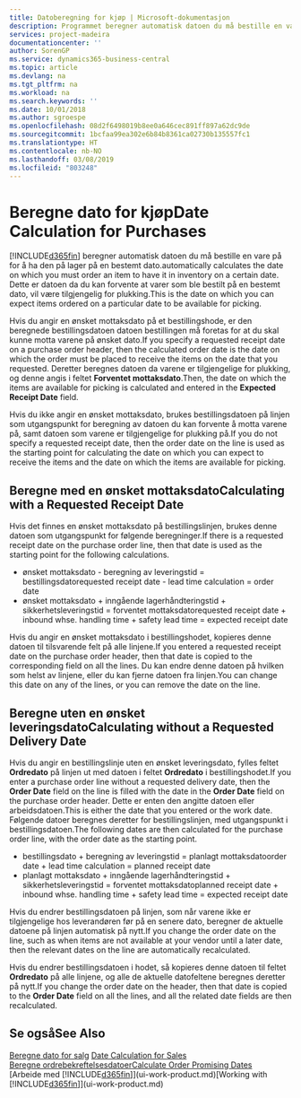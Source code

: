 ```yaml
---
title: Datoberegning for kjøp | Microsoft-dokumentasjon
description: Programmet beregner automatisk datoen du må bestille en vare på for å ha den på lager på en bestemt dato. Dette er datoen da du kan forvente at varer som ble bestilt på en bestemt dato, vil være tilgjengelig for plukking.
services: project-madeira
documentationcenter: ''
author: SorenGP
ms.service: dynamics365-business-central
ms.topic: article
ms.devlang: na
ms.tgt_pltfrm: na
ms.workload: na
ms.search.keywords: ''
ms.date: 10/01/2018
ms.author: sgroespe
ms.openlocfilehash: 08d2f6498019b8ee0a646cec891ff897a62dc9de
ms.sourcegitcommit: 1bcfaa99ea302e6b84b8361ca02730b135557fc1
ms.translationtype: HT
ms.contentlocale: nb-NO
ms.lasthandoff: 03/08/2019
ms.locfileid: "803248"
---
```

# <a name="date-calculation-for-purchases"></a><span data-ttu-id="04b1a-104">Beregne dato for kjøp</span><span class="sxs-lookup"><span data-stu-id="04b1a-104">Date Calculation for Purchases</span></span>
[!INCLUDE[d365fin](includes/d365fin_md.md)] <span data-ttu-id="04b1a-105">beregner automatisk datoen du må bestille en vare på for å ha den på lager på en bestemt dato.</span><span class="sxs-lookup"><span data-stu-id="04b1a-105">automatically calculates the date on which you must order an item to have it in inventory on a certain date.</span></span> <span data-ttu-id="04b1a-106">Dette er datoen da du kan forvente at varer som ble bestilt på en bestemt dato, vil være tilgjengelig for plukking.</span><span class="sxs-lookup"><span data-stu-id="04b1a-106">This is the date on which you can expect items ordered on a particular date to be available for picking.</span></span>  

<span data-ttu-id="04b1a-107">Hvis du angir en ønsket mottaksdato på et bestillingshode, er den beregnede bestillingsdatoen datoen bestillingen må foretas for at du skal kunne motta varene på ønsket dato.</span><span class="sxs-lookup"><span data-stu-id="04b1a-107">If you specify a requested receipt date on a purchase order header, then the calculated order date is the date on which the order must be placed to receive the items on the date that you requested.</span></span> <span data-ttu-id="04b1a-108">Deretter beregnes datoen da varene er tilgjengelige for plukking, og denne angis i feltet **Forventet mottaksdato**.</span><span class="sxs-lookup"><span data-stu-id="04b1a-108">Then, the date on which the items are available for picking is calculated and entered in the **Expected Receipt Date** field.</span></span>  

<span data-ttu-id="04b1a-109">Hvis du ikke angir en ønsket mottaksdato, brukes bestillingsdatoen på linjen som utgangspunkt for beregning av datoen du kan forvente å motta varene på, samt datoen som varene er tilgjengelige for plukking på.</span><span class="sxs-lookup"><span data-stu-id="04b1a-109">If you do not specify a requested receipt date, then the order date on the line is used as the starting point for calculating the date on which you can expect to receive the items and the date on which the items are available for picking.</span></span>  

## <a name="calculating-with-a-requested-receipt-date"></a><span data-ttu-id="04b1a-110">Beregne med en ønsket mottaksdato</span><span class="sxs-lookup"><span data-stu-id="04b1a-110">Calculating with a Requested Receipt Date</span></span>  
<span data-ttu-id="04b1a-111">Hvis det finnes en ønsket mottaksdato på bestillingslinjen, brukes denne datoen som utgangspunkt for følgende beregninger.</span><span class="sxs-lookup"><span data-stu-id="04b1a-111">If there is a requested receipt date on the purchase order line, then that date is used as the starting point for the following calculations.</span></span>  

- <span data-ttu-id="04b1a-112">ønsket mottaksdato - beregning av leveringstid = bestillingsdato</span><span class="sxs-lookup"><span data-stu-id="04b1a-112">requested receipt date - lead time calculation = order date</span></span>  
- <span data-ttu-id="04b1a-113">ønsket mottaksdato + inngående lagerhåndteringstid + sikkerhetsleveringstid = forventet mottaksdato</span><span class="sxs-lookup"><span data-stu-id="04b1a-113">requested receipt date + inbound whse. handling time + safety lead time = expected receipt date</span></span>  

<span data-ttu-id="04b1a-114">Hvis du angir en ønsket mottaksdato i bestillingshodet, kopieres denne datoen til tilsvarende felt på alle linjene.</span><span class="sxs-lookup"><span data-stu-id="04b1a-114">If you entered a requested receipt date on the purchase order header, then that date is copied to the corresponding field on all the lines.</span></span> <span data-ttu-id="04b1a-115">Du kan endre denne datoen på hvilken som helst av linjene, eller du kan fjerne datoen fra linjen.</span><span class="sxs-lookup"><span data-stu-id="04b1a-115">You can change this date on any of the lines, or you can remove the date on the line.</span></span>  

## <a name="calculating-without-a-requested-delivery-date"></a><span data-ttu-id="04b1a-116">Beregne uten en ønsket leveringsdato</span><span class="sxs-lookup"><span data-stu-id="04b1a-116">Calculating without a Requested Delivery Date</span></span>  
<span data-ttu-id="04b1a-117">Hvis du angir en bestillingslinje uten en ønsket leveringsdato, fylles feltet **Ordredato** på linjen ut med datoen i feltet **Ordredato** i bestillingshodet.</span><span class="sxs-lookup"><span data-stu-id="04b1a-117">If you enter a purchase order line without a requested delivery date, then the **Order Date** field on the line is filled with the date in the **Order Date** field on the purchase order header.</span></span> <span data-ttu-id="04b1a-118">Dette er enten den angitte datoen eller arbeidsdatoen.</span><span class="sxs-lookup"><span data-stu-id="04b1a-118">This is either the date that you entered or the work date.</span></span> <span data-ttu-id="04b1a-119">Følgende datoer beregnes deretter for bestillingslinjen, med utgangspunkt i bestillingsdatoen.</span><span class="sxs-lookup"><span data-stu-id="04b1a-119">The following dates are then calculated for the purchase order line, with the order date as the starting point.</span></span>  

- <span data-ttu-id="04b1a-120">bestillingsdato + beregning av leveringstid = planlagt mottaksdato</span><span class="sxs-lookup"><span data-stu-id="04b1a-120">order date + lead time calculation = planned receipt date</span></span>  
- <span data-ttu-id="04b1a-121">planlagt mottaksdato + inngående lagerhåndteringstid + sikkerhetsleveringstid = forventet mottaksdato</span><span class="sxs-lookup"><span data-stu-id="04b1a-121">planned receipt date + inbound whse. handling time + safety lead time = expected receipt date</span></span>  

<span data-ttu-id="04b1a-122">Hvis du endrer bestillingsdatoen på linjen, som når varene ikke er tilgjengelige hos leverandøren før på en senere dato, beregner de aktuelle datoene på linjen automatisk på nytt.</span><span class="sxs-lookup"><span data-stu-id="04b1a-122">If you change the order date on the line, such as when items are not available at your vendor until a later date, then the relevant dates on the line are automatically recalculated.</span></span>  

<span data-ttu-id="04b1a-123">Hvis du endrer bestillingsdatoen i hodet, så kopieres denne datoen til feltet **Ordredato** på alle linjene, og alle de aktuelle datofeltene beregnes deretter på nytt.</span><span class="sxs-lookup"><span data-stu-id="04b1a-123">If you change the order date on the header, then that date is copied to the **Order Date** field on all the lines, and all the related date fields are then recalculated.</span></span>  

## <a name="see-also"></a><span data-ttu-id="04b1a-124">Se også</span><span class="sxs-lookup"><span data-stu-id="04b1a-124">See Also</span></span>  
 <span data-ttu-id="04b1a-125">[Beregne dato for salg](sales-date-calculation-for-sales.md) </span><span class="sxs-lookup"><span data-stu-id="04b1a-125">[Date Calculation for Sales](sales-date-calculation-for-sales.md) </span></span>  
 [<span data-ttu-id="04b1a-126">Beregne ordrebekreftelsesdatoer</span><span class="sxs-lookup"><span data-stu-id="04b1a-126">Calculate Order Promising Dates</span></span>](sales-how-to-calculate-order-promising-dates.md)  
 <span data-ttu-id="04b1a-127">[Arbeide med [!INCLUDE[d365fin](includes/d365fin_md.md)]](ui-work-product.md)</span><span class="sxs-lookup"><span data-stu-id="04b1a-127">[Working with [!INCLUDE[d365fin](includes/d365fin_md.md)]](ui-work-product.md)</span></span>
